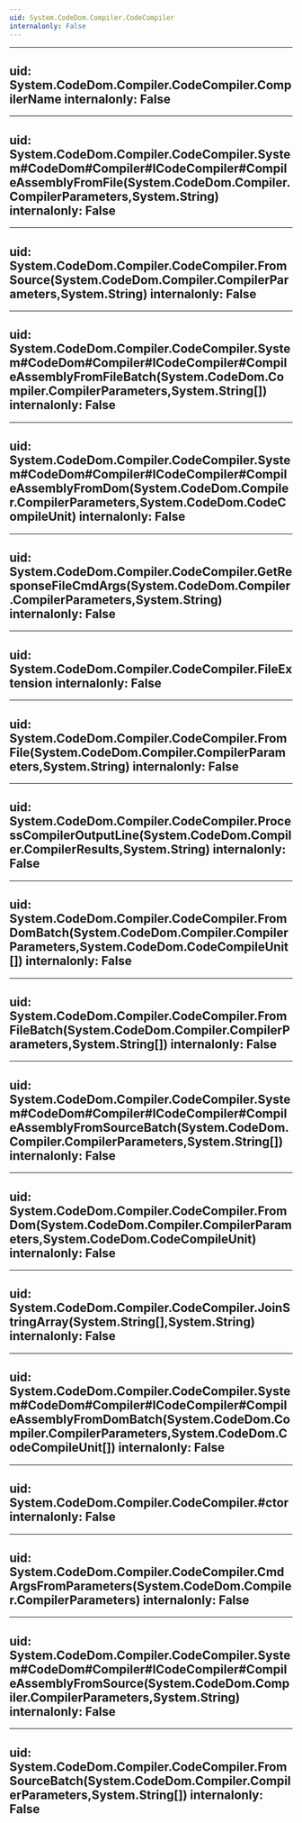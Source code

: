 ```yaml
---
uid: System.CodeDom.Compiler.CodeCompiler
internalonly: False
---
```


---
uid: System.CodeDom.Compiler.CodeCompiler.CompilerName
internalonly: False
---

---
uid: System.CodeDom.Compiler.CodeCompiler.System#CodeDom#Compiler#ICodeCompiler#CompileAssemblyFromFile(System.CodeDom.Compiler.CompilerParameters,System.String)
internalonly: False
---

---
uid: System.CodeDom.Compiler.CodeCompiler.FromSource(System.CodeDom.Compiler.CompilerParameters,System.String)
internalonly: False
---

---
uid: System.CodeDom.Compiler.CodeCompiler.System#CodeDom#Compiler#ICodeCompiler#CompileAssemblyFromFileBatch(System.CodeDom.Compiler.CompilerParameters,System.String[])
internalonly: False
---

---
uid: System.CodeDom.Compiler.CodeCompiler.System#CodeDom#Compiler#ICodeCompiler#CompileAssemblyFromDom(System.CodeDom.Compiler.CompilerParameters,System.CodeDom.CodeCompileUnit)
internalonly: False
---

---
uid: System.CodeDom.Compiler.CodeCompiler.GetResponseFileCmdArgs(System.CodeDom.Compiler.CompilerParameters,System.String)
internalonly: False
---

---
uid: System.CodeDom.Compiler.CodeCompiler.FileExtension
internalonly: False
---

---
uid: System.CodeDom.Compiler.CodeCompiler.FromFile(System.CodeDom.Compiler.CompilerParameters,System.String)
internalonly: False
---

---
uid: System.CodeDom.Compiler.CodeCompiler.ProcessCompilerOutputLine(System.CodeDom.Compiler.CompilerResults,System.String)
internalonly: False
---

---
uid: System.CodeDom.Compiler.CodeCompiler.FromDomBatch(System.CodeDom.Compiler.CompilerParameters,System.CodeDom.CodeCompileUnit[])
internalonly: False
---

---
uid: System.CodeDom.Compiler.CodeCompiler.FromFileBatch(System.CodeDom.Compiler.CompilerParameters,System.String[])
internalonly: False
---

---
uid: System.CodeDom.Compiler.CodeCompiler.System#CodeDom#Compiler#ICodeCompiler#CompileAssemblyFromSourceBatch(System.CodeDom.Compiler.CompilerParameters,System.String[])
internalonly: False
---

---
uid: System.CodeDom.Compiler.CodeCompiler.FromDom(System.CodeDom.Compiler.CompilerParameters,System.CodeDom.CodeCompileUnit)
internalonly: False
---

---
uid: System.CodeDom.Compiler.CodeCompiler.JoinStringArray(System.String[],System.String)
internalonly: False
---

---
uid: System.CodeDom.Compiler.CodeCompiler.System#CodeDom#Compiler#ICodeCompiler#CompileAssemblyFromDomBatch(System.CodeDom.Compiler.CompilerParameters,System.CodeDom.CodeCompileUnit[])
internalonly: False
---

---
uid: System.CodeDom.Compiler.CodeCompiler.#ctor
internalonly: False
---

---
uid: System.CodeDom.Compiler.CodeCompiler.CmdArgsFromParameters(System.CodeDom.Compiler.CompilerParameters)
internalonly: False
---

---
uid: System.CodeDom.Compiler.CodeCompiler.System#CodeDom#Compiler#ICodeCompiler#CompileAssemblyFromSource(System.CodeDom.Compiler.CompilerParameters,System.String)
internalonly: False
---

---
uid: System.CodeDom.Compiler.CodeCompiler.FromSourceBatch(System.CodeDom.Compiler.CompilerParameters,System.String[])
internalonly: False
---
